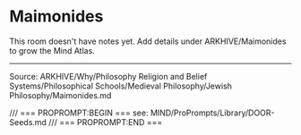 # Maimonides

This room doesn't have notes yet. Add details under ARKHIVE/Maimonides to grow the Mind Atlas.

---
Source: ARKHIVE/Why/Philosophy Religion and Belief Systems/Philosophical Schools/Medieval Philosophy/Jewish Philosophy/Maimonides.md

/// === PROPROMPT:BEGIN ===
see: MIND/ProPrompts/Library/DOOR-Seeds.md
/// === PROPROMPT:END ===
